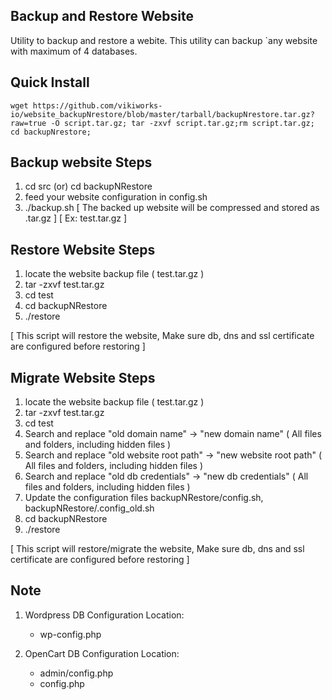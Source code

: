 ## Backup and Restore Website

Utility to backup and restore a webite. This utility can backup `any website with maximum of 4 databases.

## Quick Install 

	wget https://github.com/vikiworks-io/website_backupNrestore/blob/master/tarball/backupNrestore.tar.gz?raw=true -O script.tar.gz; tar -zxvf script.tar.gz;rm script.tar.gz; cd backupNrestore;


## Backup website Steps

  1. cd src (or) cd backupNRestore
  2. feed your website configuration in config.sh
  3. ./backup.sh 
    [ The backed up website will be compressed and stored as .tar.gz ]
    [ Ex: test.tar.gz ]
   

## Restore Website Steps
   
  1. locate the website backup file ( test.tar.gz )
  2. tar -zxvf test.tar.gz
  3. cd test
  4. cd backupNRestore
  5. ./restore

  [ This script will restore the website, Make sure db, dns and ssl certificate are configured before restoring ]


## Migrate Website Steps 

  1. locate the website backup file ( test.tar.gz )
  2. tar -zxvf test.tar.gz
  3. cd test
  4. Search and replace "old domain name" 		-> "new domain name"  			( All files and folders, including hidden files )
  5. Search and replace "old website root path" -> "new website root path"      ( All files and folders, including hidden files )
  6. Search and replace "old db credentials" 	-> "new db credentials"         ( All files and folders, including hidden files )
  7. Update the configuration files backupNRestore/config.sh, backupNRestore/.config_old.sh
  8. cd backupNRestore 
  9. ./restore

  [ This script will restore/migrate the website, Make sure db, dns and ssl certificate are configured before restoring ]


## Note

   1. Wordpress DB Configuration Location:
   
      - wp-config.php
 
 
   2. OpenCart DB Configuration Location:

      - admin/config.php
      - config.php

